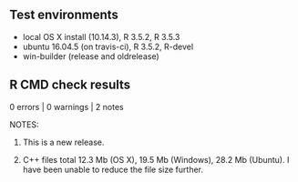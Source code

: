 ## Test environments
* local OS X install (10.14.3), R 3.5.2, R 3.5.3
* ubuntu 16.04.5 (on travis-ci), R 3.5.2, R-devel
* win-builder (release and oldrelease)

## R CMD check results

0 errors | 0 warnings | 2 notes

NOTES:  

1. This is a new release.  

2. C++ files total 12.3 Mb (OS X), 19.5 Mb (Windows), 28.2 Mb (Ubuntu). I have been unable to reduce the file size further.  
